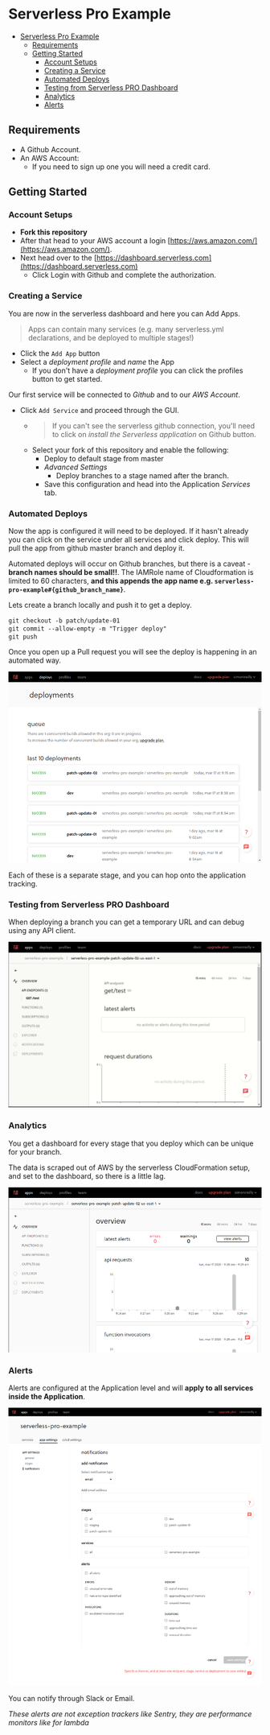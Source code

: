 # Serverless Pro Example

- [Serverless Pro Example](#serverless-pro-example)
  - [Requirements](#requirements)
  - [Getting Started](#getting-started)
    - [Account Setups](#account-setups)
    - [Creating a Service](#creating-a-service)
    - [Automated Deploys](#automated-deploys)
    - [Testing from Serverless PRO Dashboard](#testing-from-serverless-pro-dashboard)
    - [Analytics](#analytics)
    - [Alerts](#alerts)

## Requirements

- A Github Account.
- An AWS Account:
  - If you need to sign up one you will need a credit card.

## Getting Started

### Account Setups

- **Fork this repository**
- After that head to your AWS account a login [https://aws.amazon.com/](https://aws.amazon.com/).
- Next head over to the [https://dashboard.serverless.com](https://dashboard.serverless.com)
  - Click Login with Github and complete the authorization.

### Creating a Service

You are now in the serverless dashboard and here you can Add Apps.

> Apps can contain many services (e.g. many serverless.yml declarations, and be deployed to multiple stages!)

- Click the `Add App` button
- Select a _deployment profile_ and _name_ the App
  - If you don't have a _deployment profile_ you can click the profiles button to get started.

Our first service will be connected to _Github_ and to our _AWS Account_.

- Click `Add Service` and proceed through the GUI.
  - > If you can't see the serverless github connection, you'll need to click on _install the Serverless application_ on Github button.
  - Select your fork of this repository and enable the following:
    - Deploy to default stage from master
    - _Advanced Settings_
      - Deploy branches to a stage named after the branch.
    - Save this configuration and head into the Application _Services_ tab.

### Automated Deploys

Now the app is configured it will need to be deployed. If it hasn't already you can click on the service under all services and click deploy. This will pull the app from github master branch and deploy it.

Automated deploys will occur on Github branches, but there is a caveat - **branch names should be small!!**. The IAMRole name of Cloudformation is limited to 60 characters, **and this appends the app name e.g. `serverless-pro-example#{github_branch_name}`**.

Lets create a branch locally and push it to get a deploy.

```
git checkout -b patch/update-01
git commit --allow-empty -m "Trigger deploy"
git push
```

Once you open up a Pull request you will see the deploy is happening in an automated way.

![Automated deploys](./assets/automated-deploys.png)

Each of these is a separate stage, and you can hop onto the application tracking.

### Testing from Serverless PRO Dashboard

When deploying a branch you can get a temporary URL and can debug using any API client.

![Testing from the command line](./assets/testing-get-requests.gif)

### Analytics

You get a dashboard for every stage that you deploy which can be unique for your branch.

The data is scraped out of AWS by the serverless CloudFormation setup, and set to the dashboard, so there is a little lag.

![Analytics dashboard](./assets/analytics-dashboard.png)

### Alerts

Alerts are configured at the Application level and will **apply to all services inside the Application**.

![Application Errors](./assets/setting-up-alerts.png)

You can notify through Slack or Email.

_These alerts are not exception trackers like Sentry, they are performance monitors like for lambda_
